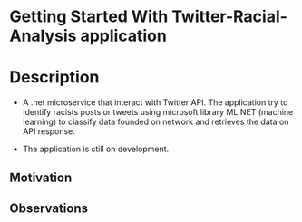 # Getting Started With Twitter-Racial-Analysis application
 
# Description 
- A .net microservice that interact with Twitter API. The application try to identify racists posts or tweets using microsoft library ML.NET (machine learning) to classify data founded on network and retrieves the data on API response. 

- The application is still on development. 

## Motivation

 

## Observations 


